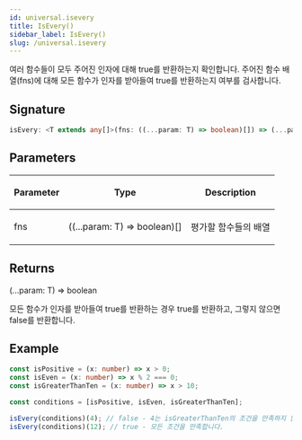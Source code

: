 ```yaml
---
id: universal.isevery
title: IsEvery()
sidebar_label: IsEvery()
slug: /universal.isevery
---
```






여러 함수들이 모두 주어진 인자에 대해 true를 반환하는지 확인합니다. 주어진 함수 배열(fns)에 대해 모든 함수가 인자를 받아들여 true를 반환하는지 여부를 검사합니다.

## Signature

```typescript
isEvery: <T extends any[]>(fns: ((...param: T) => boolean)[]) => (...param: T) => boolean
```

## Parameters

<table><thead><tr><th>

Parameter


</th><th>

Type


</th><th>

Description


</th></tr></thead>
<tbody><tr><td>

fns


</td><td>

((...param: T) =&gt; boolean)[]


</td><td>

평가할 함수들의 배열


</td></tr>
</tbody></table>

## Returns

(...param: T) =&gt; boolean

모든 함수가 인자를 받아들여 true를 반환하는 경우 true를 반환하고, 그렇지 않으면 false를 반환합니다.

## Example


```ts
const isPositive = (x: number) => x > 0;
const isEven = (x: number) => x % 2 === 0;
const isGreaterThanTen = (x: number) => x > 10;

const conditions = [isPositive, isEven, isGreaterThanTen];

isEvery(conditions)(4); // false - 4는 isGreaterThanTen의 조건을 만족하지 않습니다.
isEvery(conditions)(12); // true - 모든 조건을 만족합니다.
```

